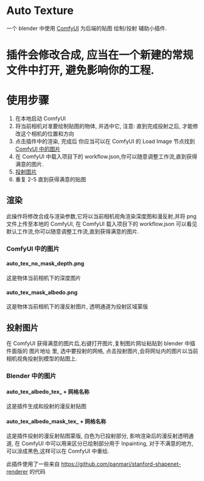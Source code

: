 # Auto Texture

一个 blender 中使用 [ComfyUI](https://github.com/comfyanonymous/ComfyUI) 为后端的贴图 绘制/投射 辅助小插件.

# 插件会修改合成, 应当在一个新建的常规文件中打开, 避免影响你的工程.

# 使用步骤

1. 在本地启动 ComfyUI
2. 将当前相机对准要绘制贴图的物体, 并选中它, 注意: 直到完成投射之后, 才能修改这个相机的位置和方向
3. 点击插件中的渲染, 完成后 你应当可以在 ComfyUI 的 Load Image 节点找到 [ComfyUI 中的图片](#comfyui-中的图片)
4. 在 ComfyUI 中载入项目下的 workflow.json,你可以随意调整工作流,直到获得满意的图片.
5. [投射图片](#投射图片)
6. 重复 2-5 直到获得满意的贴图

## 渲染

此操作将修改合成与渲染参数,它将以当前相机视角渲染深度图和漫反射,并将 png 文件上传至本地的 ComfyUI, 在 ComfyUI 载入项目下的 workflow.json 可以看见默认工作流,你可以随意调整工作流,直到获得满意的图片.

### ComfyUI 中的图片

#### auto_tex_no_mask_depth.png

这是物体当前相机下的深度图片

#### auto_tex_mask_albedo.png

这是物体当前相机下的漫反射图片, 透明通道为投射区域蒙版

## 投射图片

在 ComfyUI 获得满意的图片后,右键打开图片,复制图片网址粘贴到 blender 中插件面版的 图片地址 里, 选中要投射的网格, 点击投射图片,会将网址内的图片以当前相机视角投射到模型的贴图上.

### Blender 中的图片

#### auto_tex_albedo_tex_ + 网格名称

这是插件生成和投射的漫反射贴图

#### auto_tex_albedo_mask_tex_ + 网格名称

这是插件投射的漫反射贴图蒙版, 白色为已投射部分, 影响渲染后的漫反射透明通道, 在 ComfyUI 中可以用来区分已绘制部分用于 Inpainting, 对于不满意的地方,可以涂成黑色,这样可以在 ComfyUI 中重绘.

此插件使用了一些来自 https://github.com/panmari/stanford-shapenet-renderer 的代码
